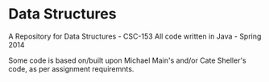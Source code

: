 Data Structures 
==========
A Repository for Data Structures - CSC-153
All code written in Java - Spring 2014

Some code is based on/built upon Michael Main's and/or Cate Sheller's code,
as per assignment requiremnts.